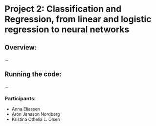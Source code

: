# Project 2: Classification and Regression, from linear and logistic regression to neural networks
## Overview:
... 

## Running the code:
...


### Participants:
- Anna Eliassen
- Aron Jansson Nordberg
- Kristina Othelia L. Olsen
